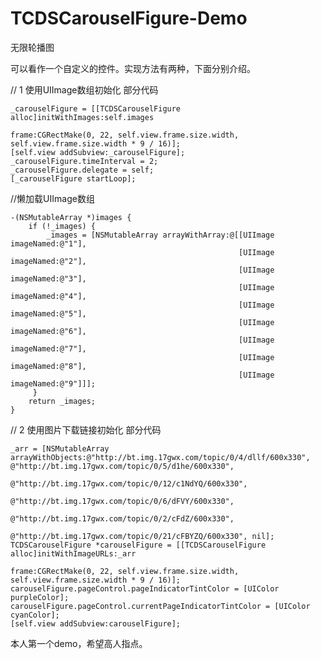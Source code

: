 # TCDSCarouselFigure-Demo
无限轮播图

可以看作一个自定义的控件。实现方法有两种，下面分别介绍。



//  1  使用UIImage数组初始化  部分代码

    _carouselFigure = [[TCDSCarouselFigure alloc]initWithImages:self.images
                                                          frame:CGRectMake(0, 22, self.view.frame.size.width, self.view.frame.size.width * 9 / 16)];
    [self.view addSubview:_carouselFigure];
    _carouselFigure.timeInterval = 2;
    _carouselFigure.delegate = self;
    [_carouselFigure startLoop];

//懒加载UIImage数组

    -(NSMutableArray *)images {
        if (!_images) {
            _images = [NSMutableArray arrayWithArray:@[[UIImage imageNamed:@"1"],
                                                       [UIImage imageNamed:@"2"],
                                                       [UIImage imageNamed:@"3"],
                                                       [UIImage imageNamed:@"4"],
                                                       [UIImage imageNamed:@"5"],
                                                       [UIImage imageNamed:@"6"],
                                                       [UIImage imageNamed:@"7"],
                                                       [UIImage imageNamed:@"8"],
                                                       [UIImage imageNamed:@"9"]]];
         }
        return _images;
    }


//  2  使用图片下载链接初始化  部分代码

    _arr = [NSMutableArray arrayWithObjects:@"http://bt.img.17gwx.com/topic/0/4/dllf/600x330",                                                                     @"http://bt.img.17gwx.com/topic/0/5/d1he/600x330", 
                                            @"http://bt.img.17gwx.com/topic/0/12/c1NdYQ/600x330", 
                                            @"http://bt.img.17gwx.com/topic/0/6/dFVY/600x330", 
                                            @"http://bt.img.17gwx.com/topic/0/2/cFdZ/600x330", 
                                            @"http://bt.img.17gwx.com/topic/0/21/cFBYZQ/600x330", nil];
    TCDSCarouselFigure *carouselFigure = [[TCDSCarouselFigure alloc]initWithImageURLs:_arr
                                                                                frame:CGRectMake(0, 22, self.view.frame.size.width, self.view.frame.size.width * 9 / 16)];
    carouselFigure.pageControl.pageIndicatorTintColor = [UIColor purpleColor];
    carouselFigure.pageControl.currentPageIndicatorTintColor = [UIColor cyanColor];
    [self.view addSubview:carouselFigure];







本人第一个demo，希望高人指点。



